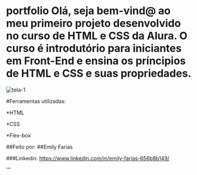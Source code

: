 # portfolio Olá, seja bem-vind@ ao meu primeiro projeto desenvolvido no curso de HTML e CSS da Alura. O curso é introdutório para iniciantes em Front-End e ensina os príncipios de HTML e CSS e suas propriedades.

![tela-1](https://github.com/emilyfariasa/portfolio/assets/123472927/25c2b8f0-f9dc-425b-9bcc-861b68a8e258)

#Ferramentas utilizadas:

*HTML

*CSS

*Flex-box

##Feito por:
##Emily Farias

###Linkedin: https://www.linkedin.com/in/emily-farias-656b8b149/

'''
